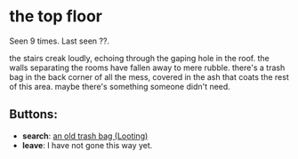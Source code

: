 # the top floor

Seen 9 times. Last seen ??.

the stairs creak loudly, echoing through the gaping hole in the roof. the walls separating the rooms have fallen away to mere rubble. there's a trash bag in the back corner of all the mess, covered in the ash that coats the rest of this area. maybe there's something someone didn't need.

## Buttons:

- **search**: [an old trash bag (Looting)](an-old-trash-bag--Looting--hamcoi.md)
- **leave**: I have not gone this way yet.
